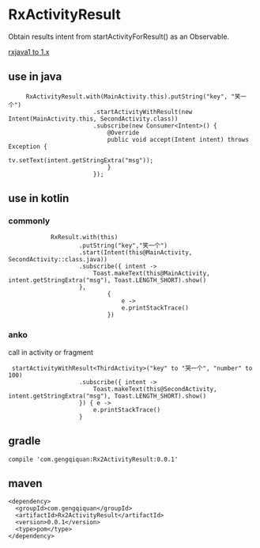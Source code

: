 # RxActivityResult
 Obtain results intent from startActivityForResult() as an Observable.

[rxjava1 to 1.x](https://github.com/gengqiquan/RxActivityResult/tree/1.x)

## use in java 
```
     RxActivityResult.with(MainActivity.this).putString("key", "笑一个")
                        .startActivityWithResult(new Intent(MainActivity.this, SecondActivity.class))
                        .subscribe(new Consumer<Intent>() {
                            @Override
                            public void accept(Intent intent) throws Exception {
                                tv.setText(intent.getStringExtra("msg"));
                            }
                        });
```
## use in kotlin
### commonly
```
            RxResult.with(this)
                    .putString("key","笑一个")
                    .start(Intent(this@MainActivity, SecondActivity::class.java))
                    .subscribe({ intent ->
                        Toast.makeText(this@MainActivity, intent.getStringExtra("msg"), Toast.LENGTH_SHORT).show()
                    },
                            {
                                e ->
                                e.printStackTrace()
                            })

```
### anko
call in activity or fragment
```
 startActivityWithResult<ThirdActivity>("key" to "哭一个", "number" to 100)
                    .subscribe({ intent ->
                        Toast.makeText(this@SecondActivity, intent.getStringExtra("msg"), Toast.LENGTH_SHORT).show()
                    }) { e ->
                        e.printStackTrace()
                    }
```

## gradle
```
compile 'com.gengqiquan:Rx2ActivityResult:0.0.1'
```
## maven
```
<dependency>
  <groupId>com.gengqiquan</groupId>
  <artifactId>Rx2ActivityResult</artifactId>
  <version>0.0.1</version>
  <type>pom</type>
</dependency>
```
